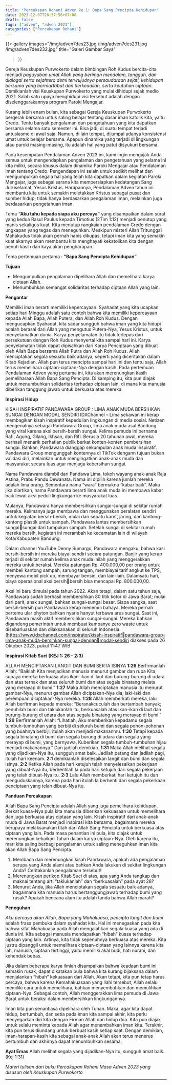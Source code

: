 ```yaml
---
title: "Percakapan Rohani Adven ke 1: Bapa Sang Pencipta Kehidupan"
date: 2023-12-07T20:57:56+07:00
draft: false
tags: ["adven", "adven 2023"]
categories: ["Percakapan Rohani"]
---
```


{{< gallery
  images="/img/adven7des23.jpg /img/adven7des231.jpg /img/adven7des232.jpg"
  title="Galeri Gambar Saya"
>}}

Gereja Keuskupan Purwokerto dalam bimbingan Roh Kudus bercita-cita menjadi *paguyuban umat Allah yang beriman mendalam, tangguh, dan dialogal serta sejahtera demi terwujudnya persaudaraan sejati, kehidupan bersama yang bermartabat dan berkeadilan, serta keutuhan ciptaan*. Demikianlah visi Keuskupan Purwokerto yang mulai dihidupi sejak medio 2021. Salah satu upaya menghidupi visi tersebut adalah dengan diselenggarakannya program Paroki Mengajar.

Kurang lebih enam bulan, kita sebagai Gereja Keuskupan Purwokerto bergerak bersama untuk saling belajar tentang dasar iman katolik kita, yaitu Credo. Tentu banyak pengalaman dan pengetahuan yang kita dapatkan bersama selama satu semester ini. Bisa jadi, di suatu tempat terjadi antusiasme di awal saja. Namun, di lain tempat, dijumpai adanya konsistensi umat untuk belajar bersama. Apapun dinamika yang terjadi di lingkungan atau paroki masing-masing, itu adalah hal yang patut disyukuri bersama.

Pada kesempatan Pendalaman Adven 2023 ini, kami ingin mengajak Anda semua untuk mengendapkan pengalaman dan pengetahuan yang selama ini kita miliki, secara khusus dalam dinamika Paroki Mengajar atau Pendalaman Iman tentang Credo. Pengendapan ini selain untuk sedikit melihat dan mengumpulkan segala hal yang telah kita dapatkan dalam kegiatan Paroki Mengajar, juga sebagai sarana kita mempersiapkan kedatangan Sang Juruselamat, Yesus Kristus. Harapannya, Pendalaman Adven tahun ini membantu kita untuk semakin meletakkan Kristus sebagai pusat dan sumber hidup; tidak hanya berdasarkan pengalaman iman, melainkan juga berdasarkan pengetahuan iman.

Tema **“Aku tahu kepada siapa aku percaya”** yang disampaikan dalam surat yang kedua Rasul Paulus kepada Timotius (2Tim 1:12) menjadi penutup yang manis sekaligus kuat. Kita menutup rangkaian pendalaman Credo dengan ungkapan yang tegas dan meneguhkan. Meskipun misteri Allah Tritunggal Mahakudus tidak akan pernah habis dikupas, tetapi iman kita yang semakin kuat akarnya akan membantu kita menghayati kekatolikan kita dengan penuh kasih dan kaya akan pengharapan.

Tema pertemuan pertama : **“Bapa Sang Pencipta Kehidupan”**

**Tujuan**

-   Mengumpulkan pengalaman dipelihara Allah dan memelihara karya ciptaan Allah.
-   Menumbuhkan semangat solidaritas terhadap ciptaan Allah yang lain.

**Pengantar**

Memiliki iman berarti memiliki kepercayaan. Syahadat yang kita ucapkan setiap hari Minggu adalah satu contoh bahwa kita memiliki kepercayaan kepada Allah Bapa, Allah Putera, dan Allah Roh Kudus. Dengan mengucapkan Syahadat, kita sadar sungguh bahwa iman yang kita hidupi adalah berasal dari Allah yang mengutus Putera-Nya, Yesus Kristus, untuk menyelamatkan dunia. Karya penyelamatan itu tidak terlepas dari persekutuan dengan Roh Kudus menyertai kita sampai hari ini.
Karya penyelamatan tidak dapat dipisahkan dari Karya Penciptaan yang dibuat oleh Allah Bapa bersama Allah Putra dan Allah Roh Kudus. Allah menciptakan segala sesuatu baik adanya, seperti yang diceritakan dalam Kitab Kejadian. Allah pun terus mencipta sampai hari ini dan tentu saja, Allah terus memelihara ciptaan-ciptaan-Nya dengan kasih.
Pada pertemuan Pendalaman Adven yang pertama ini, kita akan merenungkan kasih pemeliharaan Allah Bapa Sang Pencipta. Di samping itu, kita pun diajak untuk menumbuhkan solidaritas terhadap ciptaan lain, di mana kita manusia diberikan tanggung jawab untuk berkuasa atas mereka.

**Inspirasi Hidup**

KISAH INSPIRATIF PANDAWARA GROUP : LIMA ANAK MUDA BERSIHKAN SUNGAI DENGAN MODAL SENDIRI IDXChannel – Lima sekawan ini kerap membagikan kisah inspiratif kepedulian lingkungan di media sosial. Netizen mengenalnya sebagai Pandawara Group, lima anak muda asal Bandung yang viral karena aksi bersih-bersih sungai. Kelima pemuda ini bernama Rafi, Agung, Gilang, Ikhsan, dan Rifi. Berusia 20 tahunan awal, mereka berhasil menarik perhatian publik berkat konten-konten pembersihan sungai. Bahkan, Pandawara dianggap sekumpulan anak muda inspiratif. Pandawara Group mengunggah kontennya di TikTok dengann tujuan bukan validasi diri, melainkan untuk mengingatkan anak-anak muda dan masyarakat secara luas agar menjaga kebersihan sungai.

Nama Pandawara diambil dari Pandawa Lima, tokoh wayang anak-anak Raja Astina, Prabu Pandu Dewanata. Nama ini dipilih karena jumlah mereka adalah lima orang. Sementara nama “wara” bermakna “kabar baik”. Maka jika diartikan, nama Pandawara berarti lima anak muda ini membawa kabar baik lewat aksi peduli lingkungan ke masyarakat luas.

Mulanya, Pandawara hanya membersihkan sungai-sungai di sekitar rumah mereka. Kelimanya juga membawa dan menggunakan peralatan sendiri untuk kegiatan bersih-bersih, mulai dari sepatu karet, jaring, dan kantong-kantong plastik untuk sampah. Pandawara lantas membersihkan sungaisungai dari tumpukan sampah. Setelah sungai di sekitar rumah mereka bersih, kegiatan ini merambah ke kecamatan lain di wilayah Kota/Kabupaten Bandung.

Dalam channel YouTube Denny Sumargo, Pandawara mengaku, bahwa kasi bersih-bersih ini mereka biayai sendiri secara patungan. Banjir yang kerap terjadi di sekitar rumah kelima anak muda inilah yang menggerakkan mereka untuk beraksi. Mereka patungan Rp. 400.000,00 per orang untuk membeli kantong sampah, sarung tangan, membiayai tarif angkut ke TPS, menyewa mobil pick up, membayar bensin, dan lain-lain. Dalamsatu hari, biaya operasional aksi bersihbersih bisa mencapai Rp. 800.000,00.

Aksi ini baru dimulai pada tahun 2022. Akan tetapi, dalam satu tahun saja, Pandawara sudah berhasil membersihkan 80 titik kotor di Jawa Barat; mulai dari parit, anak sungai, bahkan sungai-sungai besar. Siapa sangka, saat bersih-bersih pun Pandawara kerap menemui bahaya. Mereka pernah bertemu ular phyton bahkan nyaris hanyut terbawa arus sungai. Saat ini, Pandawara masih aktif membersihkan sungai-sungai. Mereka bahkan digandeng pemerintah untuk membuat kampanye zero waste untuk disebarluaskan dan dilaksanakan di seluruh Indonesia. (https://www.idxchannel.com/inspirator/kisah-inspiratifpandawara-group-lima-anak-muda-bersihkan-sungai-denganmodal-sendiri diakses pada 26 Oktober 2023, pukul 11:47 WIB

**Inspirasi Kitab Suci (KEJ 1: 26 – 2:3)**

ALLAH MENCIPTAKAN LANGIT DAN BUMI SERTA ISINYA
**1:26** Berfirmanlah Allah: “Baiklah Kita menjadikan manusia menurut gambar dan rupa Kita, supaya mereka berkuasa atas ikan-ikan di laut dan burung-burung di udara dan atas ternak dan atas seluruh bumi dan atas segala binatang melata yang merayap di bumi.”
**1:27** Maka Allah menciptakan manusia itu menurut gambar-Nya, menurut gambar Allah diciptakan-Nya dia; laki-laki dan perempuan diciptakan-Nya mereka.
**1:28** Allah memberkati mereka, lalu Allah berfirman kepada mereka: “Beranakcuculah dan bertambah banyak; penuhilah bumi dan taklukanlah itu, berkuasalah atas ikan-ikan di laut dan burung-burung di udara dan atas segala binatang yang merayap di bumi.”
**1:29** Berfirmanlah Allah: “Lihatlah, Aku memberikan kepadamu segala tumbuh-tumbuhan yang berbiji di seluruh bumi dan segala pohon-pohonan yang buahnya berbiji; itulah akan menjadi makananmu.
**1:30** Tetapi kepada segala binatang di bumi dan segala burung di udara dan segala yang merayap di bumi, yang bernyawa, Kuberikan segala tumbuh-tumbuhan hijau menjadi makanannya.” Dan jadilah demikian.
**1:31** Maka Allah melihat segala yang dijadikan-Nya itu, sungguh amat baik. Jadilah petang dan jadilah pagi, itulah hari keenam.
**2:1** demikianlah diselesaikan langit dan bumi dan segala isinya.
**2:2** Ketika Allah pada hari ketujuh telah menyelesaikan pekerjaan yang dibuat-Nya itu, berhentilah Ia pada hari ketujuh dari segala pekerjaan yang telah dibuat-Nya itu.
**2:3** Lalu Allah memberkati hari ketujuh itu dan menguduskannya, karena pada hari itulah Ia berhenti dari segala pekerkaan penciptaan yang telah dibuat-Nya itu.

**Panduan Percakapan**

Allah Bapa Sang Pencipta adalah Allah yang juga pemelihara kehidupan. Berkat kuasa-Nya pula kita manusia diberikan kekuasaan untuk memelihara dan juga berkuasa atas ciptaan yang lain. Kisah inspiratif dari anak-anak muda di Jawa Barat menjadi inspirasi kita bersama, bagaimana mereka berupaya melaksanakan titah dari Allah Sang Pencipta untuk berkuasa atas ciptaan yang lain. Pada masa penantian ini pula, kita diajak untuk merenungkan kebaikan Tuhan dalam karya ciptaan-Nya. Oleh karena itu, mari kita saling berbagi pengalaman untuk saling meneguhkan iman kita akan Allah Bapa Sang Pencipta.

1.  Membaca dan merenungkan kisah Pandawara, apakah ada pengalaman serupa yang Anda alami atau bahkan Anda lakukan di sekitar lingkungan Anda? Ceritakanlah pengalaman tersebut!
2.  Merenungkan perikop Kitab Suci di atas, apa yang Anda tangkap dan maknai tentang arti “taklukanlah” dan “berkuasalah” pada ayat 28?
3.  Menurut Anda, jika Allah menciptakan segala sesuatu baik adanya, bagaimana kita manusia harus bertanggungjawab terhadap bumi yang rusak? Apakah bencana alam itu adalah tanda bahwa Allah marah?

**Peneguhan**

*Aku percaya akan Allah, Bapa yang Mahakuasa, pencipta langit dan bumi* adalah frasa pembuka dalam syahadat kita.
Hal ini menegaskan pada kita bahwa sifat Mahakuasa pada Allah mengalahkan segala kuasa yang ada di dunia ini. Kita sebagai manusia mendapatkan “hibah” kuasa terhadap ciptaan yang lain. Artinya, kita tidak sepenuhnya berkuasa atas mereka. Kita justru dipanggil untuk memelihara ciptaan-ciptaan yang lainnya karena kita lah, manusia, ciptaan tertinggi, yaitu memiliki akal budi, hati nurani, dan kehendak bebas.

Jika dalam beberapa karya ilmiah disampaikan bahwa keadaan bumi ini semakin rusak, dapat dikatakan pula bahwa kita kurang bijaksana dalam menjalankan “hibah” kekuasaan dari Allah. Akan tetapi, kita pun tetap harus percaya, bahwa karena Kemahakuasaan yang Ilahi tersebut, Allah selalu memiliki cara untuk memelihara, bahkan menyembuhkan dan memulihkan ciptaan-Nya.
Sebagai contoh, Allah menggerakkan lima pemuda di Jawa Barat untuk beraksi dalam membersihkan lingkungannya. 

Iman kita pun senantiasa dipelihara oleh Tuhan. Maka, agar kita dapat hidup, bertumbuh, dan setia pada iman kita sampai akhir, kita perlu menyegarkan diri kita dengan Firman Allah dan hidup doa. Kita pun diajak untuk selalu meminta kepada Allah agar menambahkan iman kita.
Terakhir, kita pun terus diundang untuk berbuat kasih setiap saat. Dengan demikian, iman-harapan-kasih kita sebagai anak-anak Allah akan terus menerus bertumbuh dan akhirnya dapat menumbuhkan sesama.

**Ayat Emas**
Allah melihat segala yang dijadikan-Nya itu, sungguh amat baik. (Kej 1:31)

*Materi tulisan dari buku Percakapan Rohani Masa Adven 2023 yang disusun oleh Keuskupan Purwokerto*

------------------------------------------------------------------------